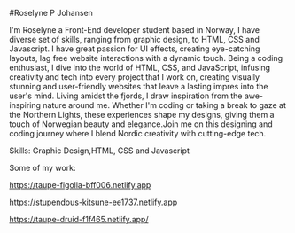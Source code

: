 #Roselyne P Johansen

I'm Roselyne a Front-End developer student based in Norway, I have diverse set of skills, ranging from graphic design, to HTML, CSS and Javascript.
I have great passion for UI effects, creating eye-catching layouts, lag free website interactions with a dynamic touch. Being a coding enthusiast, I dive into the world of HTML, CSS, and JavaScript, infusing creativity and tech into every project that I work on, creating visually stunning and user-friendly websites that leave a lasting impres into the user's mind. Living amidst the fjords, I draw inspiration from the awe-inspiring nature around me. Whether I'm coding or taking a break to gaze at the Northern Lights, these experiences shape my designs, giving them a touch of Norwegian beauty and elegance.Join me on this designing and coding journey where I blend Nordic creativity with cutting-edge tech.

Skills:
Graphic Design,HTML, CSS and Javascript

Some of my work:

https://taupe-figolla-bff006.netlify.app

https://stupendous-kitsune-ee1737.netlify.app

https://taupe-druid-f1f465.netlify.app/







